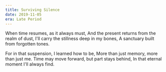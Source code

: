 ```yaml
---
title: Surviving Silence
date: 2019-11-05
era: Late Period
---
```


When time resumes, as it always must,
And the present returns from the realm of dust,
I'll carry the stillness deep in my bones,
A sanctuary built from forgotten tones.

For in that suspension, I learned how to be,
More than just memory, more than just me.
Time may move forward, but part stays behind,
In that eternal moment I'll always find.

